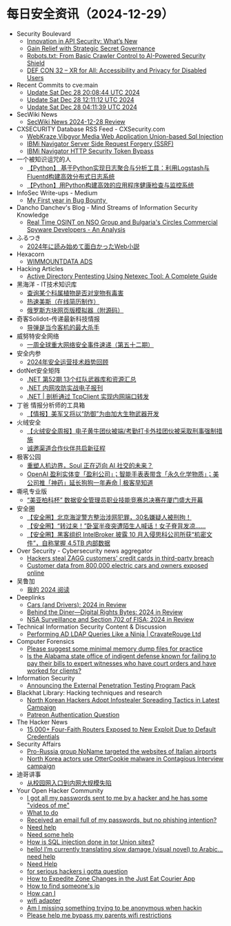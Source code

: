 # 每日安全资讯（2024-12-29）

- Security Boulevard
  - [Innovation in API Security: What’s New](https://securityboulevard.com/2024/12/innovation-in-api-security-whats-new/)
  - [Gain Relief with Strategic Secret Governance](https://securityboulevard.com/2024/12/gain-relief-with-strategic-secret-governance/)
  - [Robots.txt: From Basic Crawler Control to AI-Powered Security Shield](https://securityboulevard.com/2024/12/robots-txt-from-basic-crawler-control-to-ai-powered-security-shield/)
  - [DEF CON 32 – XR for All: Accessibility and Privacy for Disabled Users](https://securityboulevard.com/2024/12/def-con-32-xr-for-all-accessibility-and-privacy-for-disabled-users/)
- Recent Commits to cve:main
  - [Update Sat Dec 28 20:08:44 UTC 2024](https://github.com/trickest/cve/commit/3bfc76f36e7d9fa2a4d593a28fd580acbcf29f7b)
  - [Update Sat Dec 28 12:11:12 UTC 2024](https://github.com/trickest/cve/commit/cb03c1a653f8f1a2c6b7c21d2f70fb47ea17b9b8)
  - [Update Sat Dec 28 04:11:39 UTC 2024](https://github.com/trickest/cve/commit/df631e3fb66e744aea3578f28611a9f5425e17dd)
- SecWiki News
  - [SecWiki News 2024-12-28 Review](http://www.sec-wiki.com/?2024-12-28)
- CXSECURITY Database RSS Feed - CXSecurity.com
  - [WebKraze,Vibgyor Media Web Application Union-based Sql Injection](https://cxsecurity.com/issue/WLB-2024120029)
  - [IBMi Navigator Server Side Request Forgery (SSRF)](https://cxsecurity.com/issue/WLB-2024120028)
  - [IBMi Navigator HTTP Security Token Bypass](https://cxsecurity.com/issue/WLB-2024120027)
- 一个被知识诅咒的人
  - [【Python】 基于Python实现日志聚合与分析工具：利用Logstash与Fluentd构建高效分布式日志系统](https://blog.csdn.net/nokiaguy/article/details/144787856)
  - [【Python】用Python构建高效的应用程序健康检查与监控系统](https://blog.csdn.net/nokiaguy/article/details/144787846)
- InfoSec Write-ups - Medium
  - [My First year in Bug Bounty ‍](https://infosecwriteups.com/my-first-year-in-bug-bounty-10994de47849?source=rss----7b722bfd1b8d---4)
- Dancho Danchev's Blog - Mind Streams of Information Security Knowledge
  - [Real Time OSINT on NSO Group and Bulgaria's Circles Commercial Spyware Developers - An Analysis](https://ddanchev.blogspot.com/2024/12/real-time-osint-on-nso-group-and.html)
- ふるつき
  - [2024年に読み始めて面白かったWeb小説](https://furutsuki.hatenablog.com/entry/2024/12/28/190330)
- Hexacorn
  - [WIMMOUNTDATA ADS](https://www.hexacorn.com/blog/2024/12/28/wimmountdata-ads/)
- Hacking Articles
  - [Active Directory Pentesting Using Netexec Tool: A Complete Guide](https://www.hackingarticles.in/active-directory-pentesting-using-netexec-tool-a-complete-guide/)
- 黑海洋 - IT技术知识库
  - [查询某个科属植物是否对宠物有毒害](https://www.upx8.com/4617)
  - [热速美斯（在线简历制作）](https://www.upx8.com/4616)
  - [俄罗斯方块网页版模拟器（附源码）](https://www.upx8.com/4614)
- 奇客Solidot–传递最新科技情报
  - [导弹是当今客机的最大杀手](https://www.solidot.org/story?sid=80176)
- 威努特安全网络
  - [一周全球重大网络安全事件速递（第五十二期）](https://mp.weixin.qq.com/s?__biz=MzAwNTgyODU3NQ==&mid=2651130070&idx=1&sn=950d386dc641dc9aef663422fcc2b694&chksm=80e71266b7909b707614a20f2b1eeec4a86d19a11040e861bb1bf7df26e4d6c8b01171fdfbfe&scene=58&subscene=0#rd)
- 安全内参
  - [2024年安全运营技术趋势回顾](https://mp.weixin.qq.com/s?__biz=MzI4NDY2MDMwMw==&mid=2247513370&idx=1&sn=21077de47c6a41dfb39fdb209448e15d&chksm=ebfaf23adc8d7b2c5b0d66b705a0e908d813fdda4beffadf12256146a5e693d45730a359ac53&scene=58&subscene=0#rd)
- dotNet安全矩阵
  - [.NET 第52期 13个红队武器库和资源汇总](https://mp.weixin.qq.com/s?__biz=MzUyOTc3NTQ5MA==&mid=2247497781&idx=1&sn=dce91a8dd37f37c52b490d60a66aa7f1&chksm=fa5956d8cd2edfcec74008783af9f1c99a7f3517cf5751d7c463e42df074c3e2d294c9ed7f70&scene=58&subscene=0#rd)
  - [.NET 内网攻防实战电子报刊](https://mp.weixin.qq.com/s?__biz=MzUyOTc3NTQ5MA==&mid=2247497781&idx=2&sn=69880d37b88382b65ac2d4bdaa0689b1&chksm=fa5956d8cd2edfce4499108c49c43fab6701bcd88ce662838c9fdc26a5b5ea31c337f29b5802&scene=58&subscene=0#rd)
  - [.NET | 剖析通过 TcpClient 实现内网端口转发](https://mp.weixin.qq.com/s?__biz=MzUyOTc3NTQ5MA==&mid=2247497781&idx=3&sn=43e78470db7033736e9e07477a1c49e2&chksm=fa5956d8cd2edfce36afbef4df1a02014d4d91cf8331115f24ce33e7c3731e3ef2870f2a4dd6&scene=58&subscene=0#rd)
- 丁爸 情报分析师的工具箱
  - [【情报】美军又将以“防御”为由加大生物武器开发](https://mp.weixin.qq.com/s?__biz=MzI2MTE0NTE3Mw==&mid=2651148318&idx=1&sn=506a191ab6d6c1884480137f2b3b516c&chksm=f1af2724c6d8ae320376cc42aeb64c96a13ddd2028dab0220fc1eeb066bd7cc754e8862ba614&scene=58&subscene=0#rd)
- 火绒安全
  - [【火绒安全周报】电子黄牛团伙被端/考勤打卡外挂团伙被采取刑事强制措施](https://mp.weixin.qq.com/s?__biz=MzI3NjYzMDM1Mg==&mid=2247521278&idx=1&sn=1f0d6e1cf3fc681827ec412c98eb0ad7&chksm=eb704dc1dc07c4d771cc56b5d18621ecead2decd2142499d1bbb0a6a835808c72dbc2e42757c&scene=58&subscene=0#rd)
  - [诚邀渠道合作伙伴共启新征程](https://mp.weixin.qq.com/s?__biz=MzI3NjYzMDM1Mg==&mid=2247521278&idx=2&sn=cc6d101d734d236f1dcda731c1f4df2f&chksm=eb704dc1dc07c4d72a5f4d55533834fca60887b083464e985e9c151c474dcd1e6cfdcc4a00fa&scene=58&subscene=0#rd)
- 极客公园
  - [重塑人机边界，Soul 正在迈向 AI 社交的未来？](https://mp.weixin.qq.com/s?__biz=MTMwNDMwODQ0MQ==&mid=2653070989&idx=1&sn=97ad2453c730bf813c2d7e48e7249b5e&chksm=7e57db3b4920522d7abf35ab47f488526eb09a2cc7322464085ac65b7004b875d8e2a679ff9c&scene=58&subscene=0#rd)
  - [OpenAI 盈利实体变「盈利公司」；智能手表表带含「永久化学物质」；美公司推「神药」延长狗狗一年寿命 | 极客早知道](https://mp.weixin.qq.com/s?__biz=MTMwNDMwODQ0MQ==&mid=2653070988&idx=1&sn=18e19ade67cbba99b989cced5a6c46bb&chksm=7e57db3a4920522c60de1b606c1d4aaa774e1a9dfd723524e49a85665440412af973b92757f3&scene=58&subscene=0#rd)
- 嘶吼专业版
  - [“美亚柏科杯” 数据安全管理员职业技能竞赛总决赛在厦门盛大开幕](https://mp.weixin.qq.com/s?__biz=MzI0MDY1MDU4MQ==&mid=2247580514&idx=1&sn=ebb5ae0a5627e887022ae1d5a8dc55c0&chksm=e9146b58de63e24e2a58329a92abcb6a2d3f76a93938d5f5402620d9700ae9c34088609f8267&scene=58&subscene=0#rd)
- 安全圈
  - [【安全圈】北京海淀警方整治涉网犯罪，30名嫌疑人被刑拘！](https://mp.weixin.qq.com/s?__biz=MzIzMzE4NDU1OQ==&mid=2652066981&idx=1&sn=fefa232a736950bafdab48e687cb5344&chksm=f36e78e5c419f1f365e2a0c53500e1b4499b99d8dd29b7426a64145e688c8ddfa865ef2eac77&scene=58&subscene=0#rd)
  - [【安全圈】“转过来！”卧室半夜突遭陌生人喊话！女子脊背发凉……](https://mp.weixin.qq.com/s?__biz=MzIzMzE4NDU1OQ==&mid=2652066981&idx=2&sn=47003a1577024c605c968465c4124b08&chksm=f36e78e5c419f1f306e533f061b2b795502160cbfac1cac6f14e0cb7fbc2059023dcbc1113e1&scene=58&subscene=0#rd)
  - [【安全圈】黑客组织 IntelBroker 披露 10 月入侵思科公司所获“机密文件”，自称掌握 4.5TB 内部数据](https://mp.weixin.qq.com/s?__biz=MzIzMzE4NDU1OQ==&mid=2652066981&idx=3&sn=6130a0ca79f1c6a766695274487f0c50&chksm=f36e78e5c419f1f3f92e0e1abd132815494c51a1896edc9016b47bbc5e6e5f797f5ceda15b93&scene=58&subscene=0#rd)
- Over Security - Cybersecurity news aggregator
  - [Hackers steal ZAGG customers' credit cards in third-party breach](https://www.bleepingcomputer.com/news/security/hackers-steal-zagg-customers-credit-cards-in-third-party-breach/)
  - [Customer data from 800,000 electric cars and owners exposed online](https://www.bleepingcomputer.com/news/security/customer-data-from-800-000-electric-cars-and-owners-exposed-online/)
- 吴鲁加
  - [我的 2024 阅读](https://mp.weixin.qq.com/s?__biz=Mzg5NDY4ODM1MA==&mid=2247485100&idx=1&sn=f3490083bff1b48b5a570ee3a55fcbad&chksm=c01a8b9df76d028bb92f957f32a14ec53d5c512aaaca6b958837e3ac0e81c401d2c6e04f963a&scene=58&subscene=0#rd)
- Deeplinks
  - [Cars (and Drivers): 2024 in Review](https://www.eff.org/deeplinks/2024/12/cars-and-drivers-2024-year-review)
  - [Behind the Diner—Digital Rights Bytes: 2024 in Review](https://www.eff.org/deeplinks/2024/12/behind-diner-digital-rights-bytes-2024-year-review)
  - [NSA Surveillance and Section 702 of FISA: 2024 in Review](https://www.eff.org/deeplinks/2024/11/nsa-surveillance-and-section-702-fisa-2024-year-review)
- Technical Information Security Content & Discussion
  - [Performing AD LDAP Queries Like a Ninja | CravateRouge Ltd](https://www.reddit.com/r/netsec/comments/1hnywkl/performing_ad_ldap_queries_like_a_ninja/)
- Computer Forensics
  - [Please suggest some minimal memory dump files for practice](https://www.reddit.com/r/computerforensics/comments/1ho8duh/please_suggest_some_minimal_memory_dump_files_for/)
  - [Is the Alabama state office of indigent defense known for failing to pay their bills to expert witnesses who have court orders and have worked for clients?](https://www.reddit.com/r/computerforensics/comments/1hnvbd1/is_the_alabama_state_office_of_indigent_defense/)
- Information Security
  - [Announcing the External Penetration Testing Program Pack](https://www.reddit.com/r/Information_Security/comments/1hnt5jg/announcing_the_external_penetration_testing/)
- Blackhat Library: Hacking techniques and research
  - [North Korean Hackers Adopt Infostealer Spreading Tactics in Latest Campaign](https://www.reddit.com/r/blackhat/comments/1ho6x6o/north_korean_hackers_adopt_infostealer_spreading/)
  - [Patreon Authentication Question](https://www.reddit.com/r/blackhat/comments/1hoc9yp/patreon_authentication_question/)
- The Hacker News
  - [15,000+ Four-Faith Routers Exposed to New Exploit Due to Default Credentials](https://thehackernews.com/2024/12/15000-four-faith-routers-exposed-to-new.html)
- Security Affairs
  - [Pro-Russia group NoName targeted the websites of Italian airports](https://securityaffairs.com/172395/security/pro-russia-group-noname057-targets-italian-airports.html)
  - [North Korea actors use OtterCookie malware in Contagious Interview campaign](https://securityaffairs.com/172382/malware/north-korea-linked-actors-using-ottercookie-backdoor.html)
- 迪哥讲事
  - [从校园网入口到内网大规模失陷](https://mp.weixin.qq.com/s?__biz=MzIzMTIzNTM0MA==&mid=2247496696&idx=1&sn=3c34df76ea643bf92afc1aa6c102fd50&chksm=e8a5f99bdfd2708d705fd02486c4cdaa0944a497163d7ed6862723a94e006d829cc9defbc1fc&scene=58&subscene=0#rd)
- Your Open Hacker Community
  - [I got all my passwords sent to me by a hacker and he has some "videos of me"](https://www.reddit.com/r/HowToHack/comments/1ho9nx1/i_got_all_my_passwords_sent_to_me_by_a_hacker_and/)
  - [What to do](https://www.reddit.com/r/HowToHack/comments/1hoejni/what_to_do/)
  - [Received an email full of my passwords, but no phishing intention?](https://www.reddit.com/r/HowToHack/comments/1hoeib5/received_an_email_full_of_my_passwords_but_no/)
  - [Need help](https://www.reddit.com/r/HowToHack/comments/1hoh48k/need_help/)
  - [Need some help](https://www.reddit.com/r/HowToHack/comments/1hogqmm/need_some_help/)
  - [How is SQL injection done in tor Union sites?](https://www.reddit.com/r/HowToHack/comments/1ho5qw3/how_is_sql_injection_done_in_tor_union_sites/)
  - [hello! I’m currently translating slow damage (visual novel) to Arabic…need help](https://www.reddit.com/r/HowToHack/comments/1ho66uy/hello_im_currently_translating_slow_damage_visual/)
  - [Need Help](https://www.reddit.com/r/HowToHack/comments/1ho96ty/need_help/)
  - [for serious hackers i gotta question](https://www.reddit.com/r/HowToHack/comments/1ho7o1q/for_serious_hackers_i_gotta_question/)
  - [How to Expedite Zone Changes in the Just Eat Courier App](https://www.reddit.com/r/HowToHack/comments/1hnuoc3/how_to_expedite_zone_changes_in_the_just_eat/)
  - [How to find someone's ip](https://www.reddit.com/r/HowToHack/comments/1ho3517/how_to_find_someones_ip/)
  - [How can I](https://www.reddit.com/r/HowToHack/comments/1ho2elv/how_can_i/)
  - [wifi adapter](https://www.reddit.com/r/HowToHack/comments/1hnyt6f/wifi_adapter/)
  - [Am I missing something trying to be anonymous when hackin](https://www.reddit.com/r/HowToHack/comments/1hnvl7z/am_i_missing_something_trying_to_be_anonymous/)
  - [Please help me bypass my parents wifi restrictions](https://www.reddit.com/r/HowToHack/comments/1hntrrn/please_help_me_bypass_my_parents_wifi_restrictions/)
